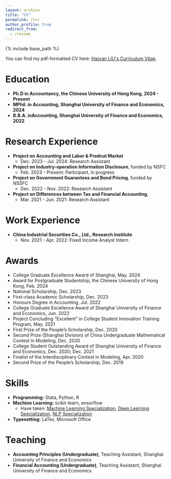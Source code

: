 ```yaml
---
layout: archive
title: "CV"
permalink: /cv/
author_profile: true
redirect_from:
  - /resume
---
```


{% include base_path %}

You can find my pdf-formatted CV here: [Haoran LIU's Curriculum Vitae](../assets/CV_HaoranLIU.pdf). 

Education
======
* **Ph.D in Accountancy, the Chinese University of Hong Kong, 2024 - Present**
* **MPhil. in Accounting, Shanghai University of Finance and Economics, 2024**
* **B.B.A. inAccounting, Shanghai University of Finance and Economics, 2022**

Research Experience
======
* **Project on Accounting and Labor & Prodcut Market**
  * Dec. 2023 - Jul. 2024: Research Assistant
* **Project on Industry-operation Information Disclosure**, funded by NSFC
  * Feb. 2023 - Present: Participant, in progress
* **Project on Government Guarantees and Bond Pricing**, funded by NSSFC
  * Dec. 2022 - Nov. 2022: Research Assistant
* **Project on Differences between Tax and Financial Accounting**, 
  * Mar. 2021 - Jun. 2021: Research Assistant

Work Experience
======
* **China Industrial Securities Co., Ltd., Research Institute**
  * Nov. 2021 - Apr. 2022: Fixed Income Analyst Intern


Awards
======
* College Graduate Excellence Award of Shanghai, May. 2024
* Award for Postgraduate Studentship, the Chinese University of Hong Kong, Feb. 2024
* National Scholarship, Dec. 2023
* First-class Academic Scholarship, Dec. 2023
* Honours Degree in Accounting, Jul. 2022
* College Graduate Excellence Award of Shanghai University of Finance and Economics, Jun. 2022
* Project Concluding “Excellent” in College Student Innovation Training Program, May. 2021
* First Prize of the People’s Scholarship, Dec. 2020
* Second Prize (Shanghai Division) of China Undergraduate Mathematical Contest in Modeling, Dec. 2020
* College Student Outstanding Award of Shanghai University of Finance and Economics, Dec. 2020; Dec. 2021
* Finalist of the Interdisciplinary Contest in Modeling, Apr. 2020
* Second Prize of the People’s Scholarship, Dec. 2019

Skills
======
* **Programming:** Stata, Python, R
* **Machine Learning:** scikit-learn, ensorflow
  * Have taken: [Machine  Learning Specialization](https://coursera.org/verify/specialization/EADMTL4DNUAA), [Deep Learning Specialization](https://coursera.org/verify/specialization/PG3KKWFFEGGC), [NLP Specialization](https://coursera.org/verify/specialization/PHYZU37G4FJZ)
* **Typesetting:** LaTex, Microsoft Office

<!--
Publications
======
  <ul>{% for post in site.publications reversed %}
    {% include archive-single-cv.html %}
  {% endfor %}</ul>
-->

<!--
Talks
======
  <ul>{% for post in site.talks reversed %}
    {% include archive-single-talk-cv.html  %}
  {% endfor %}</ul>
-->

Teaching
======
* **Accounting Principles (Undergraduate)**, Teaching Assistant, Shanghai University of Finance and Economics
* **Financial Accounting (Undergraduate)**, Teaching Assistant, Shanghai University of Finance and Economics

<!--
Service and leadership
======
* Currently signed in to 43 different slack teams
-->
